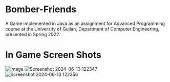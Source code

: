 # Bomber-Friends

A Game implemented in Java as an assignment for Advanced Programming course at the University of Guilan, Department of Computer Engineering, presented in Spring 2022.

# In Game Screen Shots
![image](https://github.com/rastin-py/Bomber-Friends/assets/92922383/bf83a819-7cca-4ea0-a0f4-32c2950dfaf8)
![Screenshot 2024-06-13 122347](https://github.com/rastin-py/Bomber-Friends/assets/92922383/643ce11b-dcb9-40bd-b743-13adb3fb9f59)
![Screenshot 2024-06-13 122356](https://github.com/rastin-py/Bomber-Friends/assets/92922383/837aaf7e-2d1a-476e-be16-cac4c139de6b)
